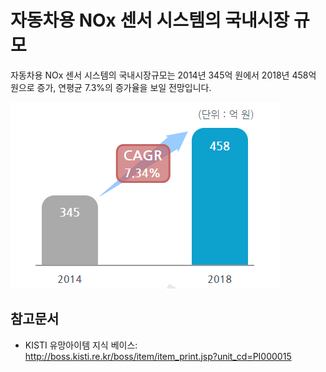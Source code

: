 # 자동차용 NOx 센서 시스템의 국내시장 규모

자동차용 NOx 센서 시스템의 국내시장규모는 2014년 345억 원에서 2018년 458억 원으로 증가, 연평균 7.3%의 증가율을 보일 전망입니다.

![](./images/자동차용NOx센서시스템_Q12_2_1.PNG)

## 참고문서
- KISTI 유망아이템 지식 베이스: http://boss.kisti.re.kr/boss/item/item_print.jsp?unit_cd=PI000015